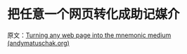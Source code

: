 # 把任意一个网页转化成助记媒介

原文：[Turning any web page into the mnemonic medium (andymatuschak.org)](https://notes.andymatuschak.org/z2hABbXxq3dz9XQ6bWrqLyModyC5EC2MXxNA)